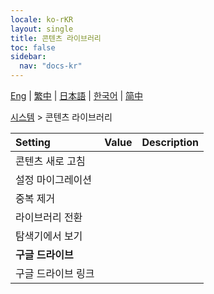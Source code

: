 ```yaml
---
locale: ko-rKR
layout: single
title: 콘텐츠 라이브러리
toc: false
sidebar:
  nav: "docs-kr"
---
```

[Eng](/dancexr/menu/2025.4/system/library) | [繁中](/tw/dancexr/menu/2025.4/system/library) | [日本語](/jp/dancexr/menu/2025.4/system/library) | [한국어](/kr/dancexr/menu/2025.4/system/library) | [简中](/zh/dancexr/menu/2025.4/system/library)

[시스템](../menu#시스템) > 콘텐츠 라이브러리



| Setting | Value | Description |
| :--- | --- | :--- |
|<nobr>콘텐츠 새로 고침</nobr>|| 
|<nobr>설정 마이그레이션</nobr>|| 
|<nobr>중복 제거</nobr>|| 
|<nobr>라이브러리 전환</nobr>|| 
|<nobr>탐색기에서 보기</nobr>|| 
|<nobr><b>구글 드라이브</b></nobr>|| 
|<nobr>구글 드라이브 링크</nobr>|| 
